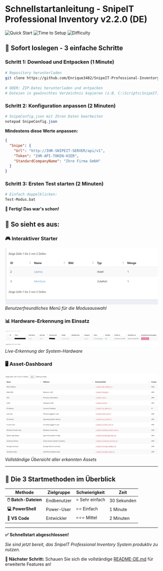 # Schnellstartanleitung - SnipeIT Professional Inventory v2.2.0 (DE)

![Quick Start](https://img.shields.io/badge/Quick%20Start-v2.2.0-brightgreen.svg)
![Time to Setup](https://img.shields.io/badge/Setup%20Time-5%20minutes-blue.svg)
![Difficulty](https://img.shields.io/badge/Difficulty-Beginner-green.svg)

## 🚀 Sofort loslegen - 3 einfache Schritte

### Schritt 1: Download und Entpacken (1 Minute)
```bash
# Repository herunterladen
git clone https://github.com/Enrique3482/SnipeIT-Professional-Inventory.git

# ODER: ZIP-Datei herunterladen und entpacken
# Dateien in gewünschtes Verzeichnis kopieren (z.B. C:\Scripts\SnipeIT)
```

### Schritt 2: Konfiguration anpassen (2 Minuten)
```powershell
# SnipeConfig.json mit Ihren Daten bearbeiten
notepad SnipeConfig.json
```

**Mindestens diese Werte anpassen:**
```json
{
  "Snipe": {
    "Url": "http://IHR-SNIPEIT-SERVER/api/v1",
    "Token": "IHR-API-TOKEN-HIER",
    "StandardCompanyName": "Ihre Firma GmbH"
  }
}
```

### Schritt 3: Ersten Test starten (2 Minuten)
```bash
# Einfach doppelklicken:
Test-Modus.bat
```

**🎉 Fertig! Das war's schon!**

## 📸 So sieht es aus:

### 🎮 Interaktiver Starter
![Interaktiver Starter](screenshots/Screenshot%202025-08-19%20085420.png)
*Benutzerfreundliches Menü für die Modusauswahl*

### 📊 Hardware-Erkennung im Einsatz
![Hardware-Erkennung](screenshots/Screenshot%202025-08-19%20085148.png)
*Live-Erkennung der System-Hardware*

### 🖥️ Asset-Dashboard
![Asset-Dashboard](screenshots/Screenshot%202025-08-19%20085252.png)
*Vollständige Übersicht aller erkannten Assets*

---

## 🎯 Die 3 Startmethoden im Überblick

| Methode | Zielgruppe | Schwierigkeit | Zeit |
|---------|------------|---------------|------|
| **🖱️ Batch-Dateien** | Endbenutzer | ⭐ Sehr einfach | 30 Sekunden |
| **💻 PowerShell** | Power-User | ⭐⭐ Einfach | 1 Minute |
| **🔧 VS Code** | Entwickler | ⭐⭐⭐ Mittel | 2 Minuten |

---

**✅ Schnellstart abgeschlossen!**

*Sie sind jetzt bereit, das SnipeIT Professional Inventory System produktiv zu nutzen.*

**🎯 Nächster Schritt:** Schauen Sie sich die vollständige [README-DE.md](README-DE.md) für erweiterte Features an!